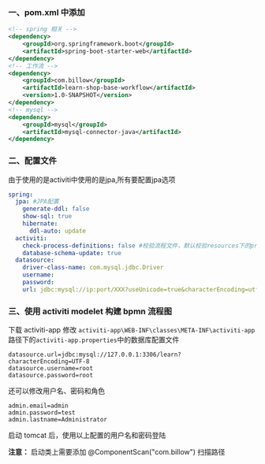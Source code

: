 ### 一、pom.xml 中添加

````xml
<!-- spring 相关 -->
<dependency>
    <groupId>org.springframework.boot</groupId>
    <artifactId>spring-boot-starter-web</artifactId>
</dependency>
<!-- 工作流 -->
<dependency>
    <groupId>com.billow</groupId>
    <artifactId>learn-shop-base-workflow</artifactId>
    <version>1.0-SNAPSHOT</version>
</dependency>
<!-- mysql -->
<dependency>
    <groupId>mysql</groupId>
    <artifactId>mysql-connector-java</artifactId>
</dependency>
````
### 二、配置文件
由于使用的是activiti中使用的是jpa,所有要配置jpa选项
````yml
spring:
  jpa: #JPA配置
    generate-ddl: false
    show-sql: true
    hibernate:
      ddl-auto: update
  activiti:
    check-process-definitions: false #校验流程文件，默认校验resources下的processes文件夹里的流程文件
    database-schema-update: true
  datasource:
    driver-class-name: com.mysql.jdbc.Driver
    username: 
    password: 
    url: jdbc:mysql://ip:port/XXX?useUnicode=true&characterEncoding=utf8&useSSL=false
````

### 三、使用 activiti modelet 构建 bpmn 流程图
下载 activiti-app 修改 `activiti-app\WEB-INF\classes\META-INF\activiti-app` 路径下的`activiti-app.properties`中的数据库配置文件
```properties
datasource.url=jdbc:mysql://127.0.0.1:3306/learn?characterEncoding=UTF-8
datasource.username=root
datasource.password=root
```
还可以修改用户名、密码和角色
```properties
admin.email=admin
admin.password=test
admin.lastname=Administrator
```
启动 tomcat 后，使用以上配置的用户名和密码登陆 

**注意：**
启动类上需要添加 @ComponentScan("com.billow") 扫描路径